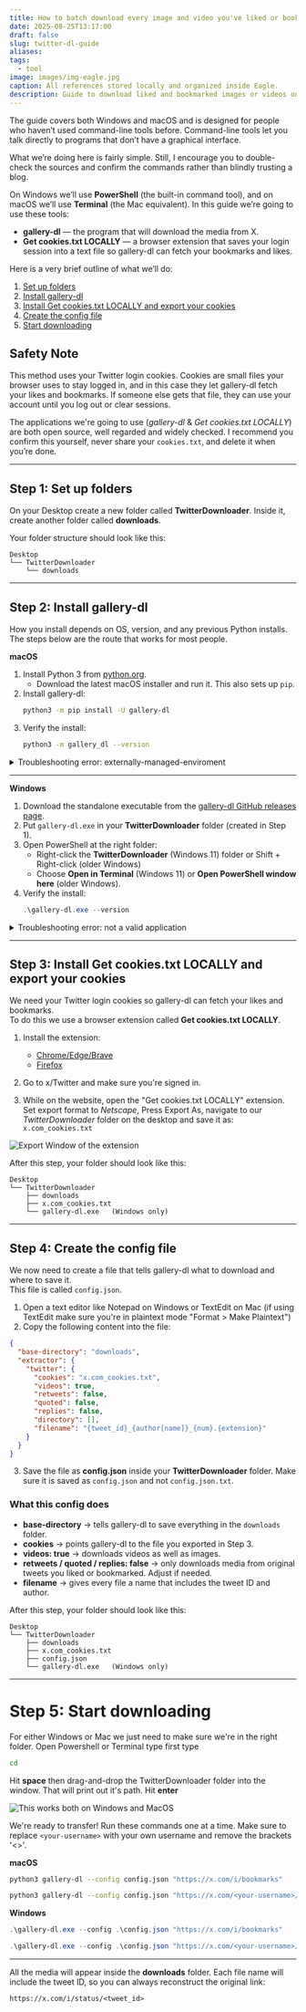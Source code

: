 ```yaml
---
title: How to batch download every image and video you've liked or bookmarked on X/Twitter
date: 2025-08-25T13:17:00
draft: false
slug: twitter-dl-guide
aliases:
tags:
  - tool
image: images/img-eagle.jpg
caption: All references stored locally and organized inside Eagle.
description: Guide to download liked and bookmarked images or videos on X (Twitter)
---
```


The guide covers both Windows and macOS and is designed for people who haven’t used command-line tools before. Command-line tools let you talk directly to programs that don’t have a graphical interface. <!--more-->

What we’re doing here is fairly simple. Still, I encourage you to double-check the sources and confirm the commands rather than blindly trusting a blog.

On Windows we’ll use **PowerShell** (the built-in command tool), and on macOS we’ll use **Terminal** (the Mac equivalent). In this guide we’re going to use these tools:

- **gallery-dl** — the program that will download the media from X.  
- **Get cookies.txt LOCALLY** — a browser extension that saves your login session into a text file so gallery-dl can fetch your bookmarks and likes.  

Here is a very brief outline of what we’ll do:  

1. [Set up folders](#step-1-set-up-folders)  
2. [Install gallery-dl](#step-2-install-gallery-dl)  
3. [Install Get cookies.txt LOCALLY and export your cookies](#step-3-install-get-cookiestxt-locally-and-export-your-cookies)  
4. [Create the config file](#step-4-create-the-config-file)  
5. [Start downloading](#step-5-start-downloading)  


## Safety Note  
This method uses your Twitter login cookies. Cookies are small files your browser uses to stay logged in, and in this case they let gallery-dl fetch your likes and bookmarks. If someone else gets that file, they can use your account until you log out or clear sessions.

The applications we're going to use (*gallery-dl* & *Get cookies.txt LOCALLY*) are both open source, well regarded and widely checked. I recommend you confirm this yourself, never share your `cookies.txt`, and delete it when you’re done.

---
## Step 1: Set up folders

On your Desktop create a new folder called **TwitterDownloader**.  Inside it, create another folder called **downloads**.  

Your folder structure should look like this:

```
Desktop
└── TwitterDownloader
    └── downloads
```


---

## Step 2: Install gallery-dl  

How you install depends on OS, version, and any previous Python installs. The steps below are the route that works for most people.

**macOS**  
1. Install Python 3 from [python.org](https://www.python.org/downloads/).  
   - Download the latest macOS installer and run it. This also sets up `pip`.  
2. Install gallery-dl:  
   ```bash
   python3 -m pip install -U gallery-dl
   ```  
3. Verify the install:  
   ```bash
   python3 -m gallery_dl --version
   ```  

<details><summary>Troubleshooting error:  externally-managed-enviroment </summary>
You've probably installed brew. If you've installed brew I trust that you can work out the next step to complete the installation.
</details>

---

**Windows**  
1. Download the standalone executable from the [gallery-dl GitHub releases page](https://github.com/mikf/gallery-dl/releases).  
2. Put `gallery-dl.exe` in your **TwitterDownloader** folder (created in Step 1).  
3. Open PowerShell at the right folder:  
   - Right-click the **TwitterDownloader** (Windows 11) folder or Shift + Right-click (older Windows)
   - Choose **Open in Terminal** (Windows 11) or **Open PowerShell window here** (older Windows).  
4. Verify the install:  
   ```powershell
   .\gallery-dl.exe --version
   ```  

<details><summary>Troubleshooting error: not a valid application</summary>
If you see a “Not a valid application for this platform” error:  

- First install the Microsoft Visual C++ Redistributable referenced on the gallery-dl GitHub page.  
- If it still fails, download the **x86** build from the releases page and run it using its exact filename, for example:  `.\gallery-dl_x86.exe` instead of `.\gallery-dl.exe`
</details>



---
## Step 3: Install Get cookies.txt LOCALLY and export your cookies

We need your Twitter login cookies so gallery-dl can fetch your likes and bookmarks.  
To do this we use a browser extension called **Get cookies.txt LOCALLY**. 

1. Install the extension:  
   - [Chrome/Edge/Brave](https://chromewebstore.google.com/detail/get-cookiestxt-locally/cclelndahbckbenkjhflpdbgdldlbecc)  
   - [Firefox](https://addons.mozilla.org/en-US/firefox/addon/get-cookies-txt-locally/)  

1. Go to x/Twitter and make sure you're signed in. 

2. While on the website, open the "Get cookies.txt LOCALLY" extension. Set export format to *Netscape*, Press Export As, navigate to our *TwitterDownloader* folder on the desktop and save it as: `x.com_cookies.txt`


![Export Window of the extension](/images/get_cookies_locally.png)

After this step, your folder should look like this:

```
Desktop
└── TwitterDownloader
    ├── downloads
    ├── x.com_cookies.txt
    └── gallery-dl.exe   (Windows only)
```

---
## Step 4: Create the config file

We now need to create a file that tells gallery-dl what to download and where to save it.  
This file is called `config.json`.

1. Open a text editor like Notepad on Windows or TextEdit on Mac (if using TextEdit make sure you're in plaintext mode "Format > Make Plaintext") 
2. Copy the following content into the file:  

```json
{
  "base-directory": "downloads",
  "extractor": {
    "twitter": {
      "cookies": "x.com_cookies.txt",
      "videos": true,
      "retweets": false,
      "quoted": false,
      "replies": false,
      "directory": [],
      "filename": "{tweet_id}_{author[name]}_{num}.{extension}"
    }
  }
}

```
3. Save the file as **config.json** inside your **TwitterDownloader** folder.  Make sure it is saved as `config.json` and not `config.json.txt`.


### What this config does
- **base-directory** → tells gallery-dl to save everything in the `downloads` folder. 
- **cookies** → points gallery-dl to the file you exported in Step 3.  
- **videos: true** → downloads videos as well as images.  
- **retweets / quoted / replies: false** → only downloads media from original tweets you liked or bookmarked. Adjust if needed. 
- **filename** → gives every file a name that includes the tweet ID and author. 

After this step, your folder should look like this:

```
Desktop
└── TwitterDownloader
    ├── downloads
    ├── x.com_cookies.txt
    ├── config.json
    └── gallery-dl.exe   (Windows only)
```

---
# Step 5: Start downloading

For either Windows or Mac we just need to make sure we're in the right folder. Open Powershell or Terminal type first type

```bash
cd
```

Hit **space** then drag-and-drop the TwitterDownloader folder into the window. That will print out it's path. Hit **enter**

![This works both on Windows and MacOS](/images/twitter_path.png)


We're ready to transfer! Run these commands one at a time. Make sure to replace `<your-username>` with your own username and remove the brackets '<>'. 

**macOS**

```bash
python3 gallery-dl --config config.json "https://x.com/i/bookmarks"
```

```bash
python3 gallery-dl --config config.json "https://x.com/<your-username>/likes"
```

**Windows**

```powershell
.\gallery-dl.exe --config .\config.json "https://x.com/i/bookmarks"
```

```powershell
.\gallery-dl.exe --config .\config.json "https://x.com/<your-username>/likes"
```

---

All the media will appear inside the **downloads** folder.  Each file name will include the tweet ID, so you can always reconstruct the original link:

```
https://x.com/i/status/<tweet_id>
```
